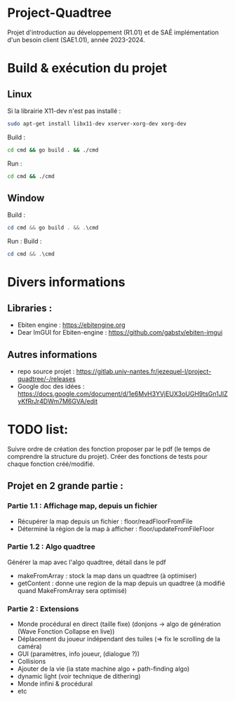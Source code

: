 # Project-Quadtree
Projet d'introduction au développement (R1.01) et de SAÉ implémentation d'un besoin client (SAE1.01), année 2023-2024.

# Build & exécution du projet
## Linux
Si la librairie X11-dev n'est pas installé :
```bash
sudo apt-get install libx11-dev xserver-xorg-dev xorg-dev
```
Build :
```bash
cd cmd && go build . && ./cmd
```
Run :
```bash
cd cmd && ./cmd
```
## Window
Build :
```powershell
cd cmd && go build . && .\cmd
```
Run :
Build :
```powershell
cd cmd && .\cmd
```

# Divers informations
## Libraries :
- Ebiten engine : https://ebitengine.org
- Dear ImGUI for Ebiten-engine : https://github.com/gabstv/ebiten-imgui
## Autres informations
- repo source projet : https://gitlab.univ-nantes.fr/jezequel-l/project-quadtree/-/releases
- Google doc des idées : https://docs.google.com/document/d/1e6MvH3YVjEUX3oUGH9tsGn1JIZyKfRrJr4DWm7M6GVA/edit

# TODO list:
Suivre ordre de création des fonction proposer par le pdf (le temps de comprendre la structure du projet).
Créer des fonctions de tests pour chaque fonction créé/modifié.
## Projet en 2 grande partie :
### Partie 1.1 : Affichage map, depuis un fichier
- Récupérer la map depuis un fichier : floor/readFloorFromFile
- Déterminé la région de la map à afficher : floor/updateFromFileFloor
### Partie 1.2 : Algo quadtree
Générer la map avec l'algo quadtree, détail dans le pdf
- makeFromArray : stock la map dans un quadtree (à optimiser)
- getContent : donne une region de la map depuis un quadtree (à modifié quand MakeFromArray sera optimisé)
### Partie 2 : Extensions
- Monde procédural en direct (taille fixe) (donjons -> algo de génération (Wave Fonction Collapse en live))
- Déplacement du joueur indépendant des tuiles (=> fix le scrolling de la caméra)
- GUI (paramètres, info joueur, (dialogue ?))
- Collisions
- Ajouter de la vie (ia state machine algo + path-finding algo)
- dynamic light (voir technique de dithering)
- Monde infini & procédural
- etc